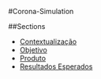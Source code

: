 

#Corona-Simulation

##Sections
- [Contextualização](#headers)
- [Objetivo](#headers)
- [Produto](#headers)
- [Resultados Esperados](#headers)





